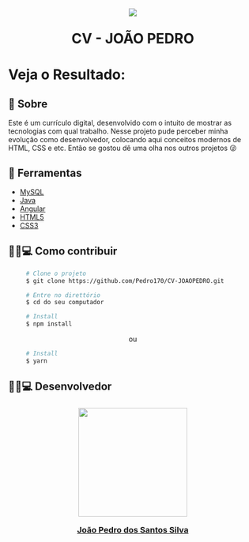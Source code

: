 <h1 align="center">
    <img src="https://i.imgur.com/s3w0ClW.png">
    <p>CV - JOÃO PEDRO</p> 
</h1>

<h1>
    Veja o Resultado: 
</h1>

## 📙 Sobre

Este é um currículo digital, desenvolvido com o intuito de mostrar as tecnologias com qual trabalho. Nesse projeto pude perceber minha evolução como desenvolvedor, colocando aqui conceitos modernos de HTML, CSS e etc. Então se gostou dê uma olha nos outros projetos 😜

## 🔨 Ferramentas

- [MySQL]()
- [Java](https://docs.oracle.com/javase/8/docs/api/)
- [Angular](https://angular.io/docs)
- [HTML5](https://www.w3schools.com/html/)
- [CSS3](https://www.w3schools.com/css/)

## 🤝🏾💻 Como contribuir

`````bash
     # Clone o projeto
     $ git clone https://github.com/Pedro170/CV-JOAOPEDRO.git
`````

`````bash
     # Entre no direttório
     $ cd do seu computador
`````

`````bash
     # Install
     $ npm install
`````

<p align="center">ou</p>

`````bash
     # Install
     $ yarn
`````

## 🧑🏾💻 Desenvolvedor

<h3 align="center">
    <img src="https://avatars.githubusercontent.com/u/66875498?v=4" width="220px">
    <p><a href="https://www.linkedin.com/in/pedrosantos170/">João Pedro dos Santos Silva</a></p> 
</h3>
